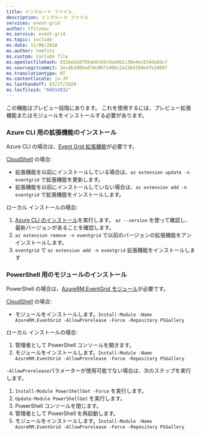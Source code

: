 ```yaml
---
title: インクルード ファイル
description: インクルード ファイル
services: event-grid
author: tfitzmac
ms.service: event-grid
ms.topic: include
ms.date: 11/06/2018
ms.author: tomfitz
ms.custom: include file
ms.openlocfilehash: d32beb2d799a60cb9c5be061c39e4ec834da8dcf
ms.sourcegitcommit: 2ec4b3d0bad7dc0071400c2a2264399e4fe34897
ms.translationtype: HT
ms.contentlocale: ja-JP
ms.lasthandoff: 03/27/2020
ms.locfileid: "66814832"
---
```

この機能はプレビュー段階にあります。 これを使用するには、プレビュー拡張機能またはモジュールをインストールする必要があります。

### <a name="install-extension-for-azure-cli"></a>Azure CLI 用の拡張機能のインストール

Azure CLI の場合は、[Event Grid 拡張機能](/cli/azure/azure-cli-extensions-list)が必要です。

[CloudShell](/azure/cloud-shell/quickstart) の場合:

* 拡張機能を以前にインストールしている場合は、`az extension update -n eventgrid` で拡張機能を更新します。
* 拡張機能を以前にインストールしていない場合は、`az extension add -n eventgrid` で拡張機能をインストールします。

ローカル インストールの場合:

1. [Azure CLI のインストール](/cli/azure/install-azure-cli)を実行します。 `az --version` を使って確認し、最新バージョンがあることを確認します。
1. `az extension remove -n eventgrid` で以前のバージョンの拡張機能をアンインストールします。
1. `eventgrid` で `az extension add -n eventgrid` 拡張機能をインストールします

### <a name="install-module-for-powershell"></a>PowerShell 用のモジュールのインストール

PowerShell の場合は、[AzureRM.EventGrid モジュール](https://www.powershellgallery.com/packages/AzureRM.EventGrid/0.4.1-preview)が必要です。

[CloudShell](/azure/cloud-shell/quickstart-powershell) の場合:

* モジュールをインストールします。`Install-Module -Name AzureRM.EventGrid -AllowPrerelease -Force -Repository PSGallery`

ローカル インストールの場合:

1. 管理者として PowerShell コンソールを開きます。
1. モジュールをインストールします。`Install-Module -Name AzureRM.EventGrid -AllowPrerelease -Force -Repository PSGallery`

`-AllowPrerelease`パラメーターが使用可能でない場合は、次のステップを実行します。

1. `Install-Module PowerShellGet -Force` を実行します。
1. `Update-Module PowerShellGet` を実行します。
1. PowerShell コンソールを閉じます。
1. 管理者として PowerShell を再起動します。
1. モジュールをインストールします。`Install-Module -Name AzureRM.EventGrid -AllowPrerelease -Force -Repository PSGallery`
